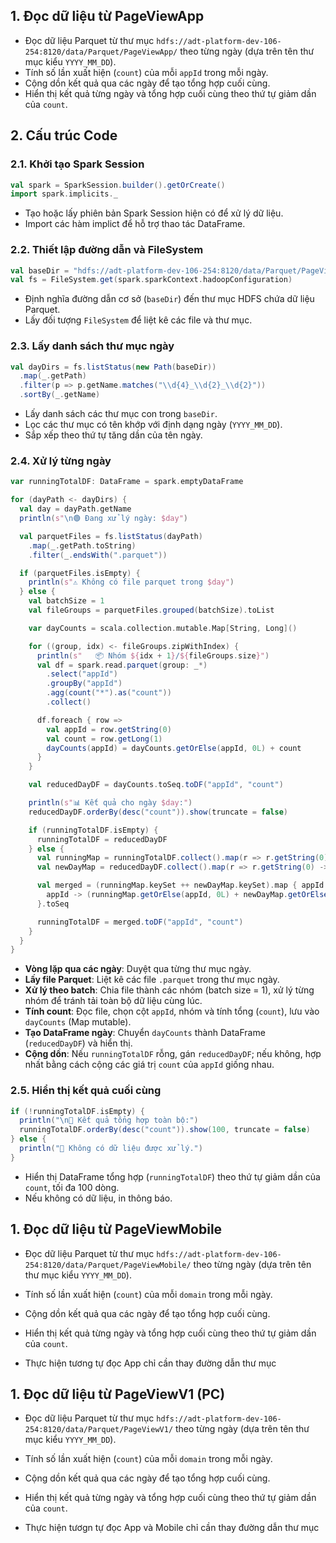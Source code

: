 ## 1. Đọc dữ liệu từ PageViewApp 
- Đọc dữ liệu Parquet từ thư mục `hdfs://adt-platform-dev-106-254:8120/data/Parquet/PageViewApp/` theo từng ngày (dựa trên tên thư mục kiểu `YYYY_MM_DD`).
- Tính số lần xuất hiện (`count`) của mỗi `appId` trong mỗi ngày.
- Cộng dồn kết quả qua các ngày để tạo tổng hợp cuối cùng.
- Hiển thị kết quả từng ngày và tổng hợp cuối cùng theo thứ tự giảm dần của `count`.

## 2. Cấu trúc Code
### 2.1. Khởi tạo Spark Session
```scala
val spark = SparkSession.builder().getOrCreate()
import spark.implicits._
```
- Tạo hoặc lấy phiên bản Spark Session hiện có để xử lý dữ liệu.
- Import các hàm implict để hỗ trợ thao tác DataFrame.

### 2.2. Thiết lập đường dẫn và FileSystem
```scala
val baseDir = "hdfs://adt-platform-dev-106-254:8120/data/Parquet/PageViewApp/"
val fs = FileSystem.get(spark.sparkContext.hadoopConfiguration)
```
- Định nghĩa đường dẫn cơ sở (`baseDir`) đến thư mục HDFS chứa dữ liệu Parquet.
- Lấy đối tượng `FileSystem` để liệt kê các file và thư mục.

### 2.3. Lấy danh sách thư mục ngày
```scala
val dayDirs = fs.listStatus(new Path(baseDir))
  .map(_.getPath)
  .filter(p => p.getName.matches("\\d{4}_\\d{2}_\\d{2}"))
  .sortBy(_.getName)
```
- Lấy danh sách các thư mục con trong `baseDir`.
- Lọc các thư mục có tên khớp với định dạng ngày (`YYYY_MM_DD`).
- Sắp xếp theo thứ tự tăng dần của tên ngày.

### 2.4. Xử lý từng ngày
```scala
var runningTotalDF: DataFrame = spark.emptyDataFrame

for (dayPath <- dayDirs) {
  val day = dayPath.getName
  println(s"\n🟢 Đang xử lý ngày: $day")

  val parquetFiles = fs.listStatus(dayPath)
    .map(_.getPath.toString)
    .filter(_.endsWith(".parquet"))

  if (parquetFiles.isEmpty) {
    println(s"⚠️ Không có file parquet trong $day")
  } else {
    val batchSize = 1
    val fileGroups = parquetFiles.grouped(batchSize).toList

    var dayCounts = scala.collection.mutable.Map[String, Long]()

    for ((group, idx) <- fileGroups.zipWithIndex) {
      println(s"   📦 Nhóm ${idx + 1}/${fileGroups.size}")
      val df = spark.read.parquet(group: _*)
        .select("appId")
        .groupBy("appId")
        .agg(count("*").as("count"))
        .collect()

      df.foreach { row =>
        val appId = row.getString(0)
        val count = row.getLong(1)
        dayCounts(appId) = dayCounts.getOrElse(appId, 0L) + count
      }
    }

    val reducedDayDF = dayCounts.toSeq.toDF("appId", "count")

    println(s"📊 Kết quả cho ngày $day:")
    reducedDayDF.orderBy(desc("count")).show(truncate = false)

    if (runningTotalDF.isEmpty) {
      runningTotalDF = reducedDayDF
    } else {
      val runningMap = runningTotalDF.collect().map(r => r.getString(0) -> r.getLong(1)).toMap
      val newDayMap = reducedDayDF.collect().map(r => r.getString(0) -> r.getLong(1)).toMap

      val merged = (runningMap.keySet ++ newDayMap.keySet).map { appId =>
        appId -> (runningMap.getOrElse(appId, 0L) + newDayMap.getOrElse(appId, 0L))
      }.toSeq

      runningTotalDF = merged.toDF("appId", "count")
    }
  }
}
```
- **Vòng lặp qua các ngày**: Duyệt qua từng thư mục ngày.
- **Lấy file Parquet**: Liệt kê các file `.parquet` trong thư mục ngày.
- **Xử lý theo batch**: Chia file thành các nhóm (batch size = 1), xử lý từng nhóm để tránh tải toàn bộ dữ liệu cùng lúc.
- **Tính count**: Đọc file, chọn cột `appId`, nhóm và tính tổng (`count`), lưu vào `dayCounts` (Map mutable).
- **Tạo DataFrame ngày**: Chuyển `dayCounts` thành DataFrame (`reducedDayDF`) và hiển thị.
- **Cộng dồn**: Nếu `runningTotalDF` rỗng, gán `reducedDayDF`; nếu không, hợp nhất bằng cách cộng các giá trị `count` của `appId` giống nhau.

### 2.5. Hiển thị kết quả cuối cùng
```scala
if (!runningTotalDF.isEmpty) {
  println("\n🏁 Kết quả tổng hợp toàn bộ:")
  runningTotalDF.orderBy(desc("count")).show(100, truncate = false)
} else {
  println("🚫 Không có dữ liệu được xử lý.")
}
```
- Hiển thị DataFrame tổng hợp (`runningTotalDF`) theo thứ tự giảm dần của `count`, tối đa 100 dòng.
- Nếu không có dữ liệu, in thông báo.

## 1. Đọc dữ liệu từ PageViewMobile 
- Đọc dữ liệu Parquet từ thư mục `hdfs://adt-platform-dev-106-254:8120/data/Parquet/PageViewMobile/` theo từng ngày (dựa trên tên thư mục kiểu `YYYY_MM_DD`).
- Tính số lần xuất hiện (`count`) của mỗi `domain` trong mỗi ngày.
- Cộng dồn kết quả qua các ngày để tạo tổng hợp cuối cùng.
- Hiển thị kết quả từng ngày và tổng hợp cuối cùng theo thứ tự giảm dần của `count`.

- Thực hiện tương tự đọc App chỉ cần thay đường dẫn thư mục

## 1. Đọc dữ liệu từ PageViewV1 (PC)
- Đọc dữ liệu Parquet từ thư mục `hdfs://adt-platform-dev-106-254:8120/data/Parquet/PageViewV1/` theo từng ngày (dựa trên tên thư mục kiểu `YYYY_MM_DD`).
- Tính số lần xuất hiện (`count`) của mỗi `domain` trong mỗi ngày.
- Cộng dồn kết quả qua các ngày để tạo tổng hợp cuối cùng.
- Hiển thị kết quả từng ngày và tổng hợp cuối cùng theo thứ tự giảm dần của `count`.

- Thực hiện tươgn tự đọc App và Mobile chỉ cần thay đường dẫn thư mục 
